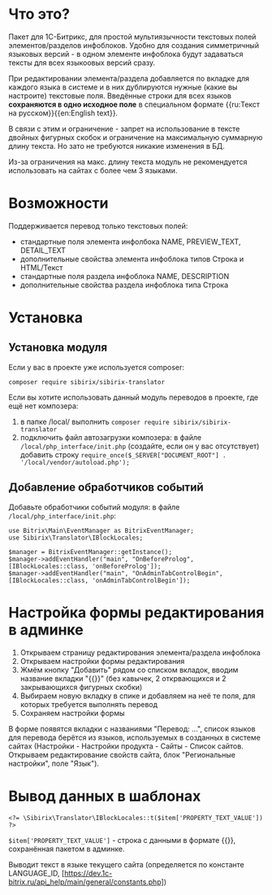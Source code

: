 # Что это?

Пакет для 1С-Битрикс, для простой мультиязычности текстовых полей элементов/разделов инфоблоков. Удобно для создания симметричный языковых версий - в одном элементе инфоблока будут задаваться тексты для всех языкоовых версий сразу.

При редактировании элемента/раздела добавляется по вкладке для каждого языка в системе и в них дублируются нужные (какие вы настроите) текстовые поля. Введённые строки для всех языков **сохраняются в одно исходное поле** в специальном формате {{ru:Текст на русском}}{{en:English text}}.
 
В связи с этим и ограничение - запрет на использование в тексте двойных фигурных скобок и ограничение на максимальную суммарную длину текста. Но зато не требуются никакие изменения в БД.

Из-за ограничения на макс. длину текста модуль не рекомендуется использовать на сайтах с более чем 3 языками.

# Возможности

Поддерживается перевод только текстовых полей:
- стандартные поля элемента инфолбока NAME, PREVIEW_TEXT, DETAIL_TEXT
- дополнительные свойства элемента инфоблока типов Строка и HTML/Текст
- стандартные поля раздела инфоблока NAME, DESCRIPTION
- дополнительные свойства раздела инфоблока типа Строка

# Установка

## Установка модуля

Если у вас в проекте уже используется composer:

```composer require sibirix/sibirix-translator```

Если вы хотите использовать данный модуль переводов в проекте, где ещё нет композера: 
1. в папке /local/ выполнить ```composer require sibirix/sibirix-translator```
1. подключить файл автозагрузки композера: в файле ```/local/php_interface/init.php``` (создайте, если он у вас отсутствует) добавить строку 
```require_once($_SERVER["DOCUMENT_ROOT"] . '/local/vendor/autoload.php');```

## Добавление обработчиков событий

Добавьте обработчики событий модуля:
в файле ```/local/php_interface/init.php```:

```
use Bitrix\Main\EventManager as BitrixEventManager;
use Sibirix\Translator\IBlockLocales;

$manager = BitrixEventManager::getInstance();
$manager->addEventHandler("main", "OnBeforeProlog", [IBlockLocales::class, 'onBeforeProlog']);
$manager->addEventHandler("main", "OnAdminTabControlBegin", [IBlockLocales::class, 'onAdminTabControlBegin']);
```

# Настройка формы редактирования в админке

1. Открываем страницу редактирования элемента/раздела инфоблока
1. Открываем настройки формы редактирования
1. Жмём кнопку "Добавить" рядом со списком вкладок, вводим название вкладки "{{}}" (без кавычек, 2 открвающихся и 2 закрывающихся фигурных скобки)
1. Выбираем новую вкладку в спике и добавляем на неё те поля, для которых требуется выполнять перевод
1. Сохраняем настройки формы

В форме появятся вкладки с названиями "Перевод: ...", список языков для перевода берётся из языков, используемых в созданных в системе сайтах (Настройки - Настройки продукта - Сайты - Список сайтов. Открываем редактирование свойств сайта, блок "Региональные настройки", поле "Язык").

# Вывод данных в шаблонах

```
<?= \Sibirix\Translator\IBlockLocales::t($item['PROPERTY_TEXT_VALUE']) ?>
```

```$item['PROPERTY_TEXT_VALUE']``` - строка с данными в формате {{}}, сохранённая пакетом в админке.

Выводит текст в языке текущего сайта (определяется по константе LANGUAGE_ID, [https://dev.1c-bitrix.ru/api_help/main/general/constants.php])